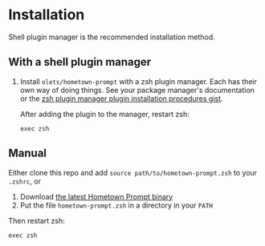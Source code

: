 # Installation

Shell plugin manager is the recommended installation method.

## With a shell plugin manager

1. Install `olets/hometown-prompt` with a zsh plugin manager. Each has their own way of doing things. See your package manager's documentation or the [zsh plugin manager plugin installation procedures gist](https://gist.github.com/olets/06009589d7887617e061481e22cf5a4a).

   After adding the plugin to the manager, restart zsh:

   ```shell:no-line-numbers
   exec zsh
   ```

## Manual

Either clone this repo and add `source path/to/hometown-prompt.zsh` to your `.zshrc`, or

1. Download [the latest Hometown Prompt binary](https://github.com/olets/hometown-prompt/releases/latest)
1. Put the file `hometown-prompt.zsh` in a directory in your `PATH`

Then restart zsh:

```shell:no-line-numbers
exec zsh
```
